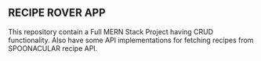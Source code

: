 ## RECIPE ROVER APP
This repository contain a Full MERN Stack Project having CRUD functionality.
Also have some API implementations for fetching recipes from SPOONACULAR recipe API.
